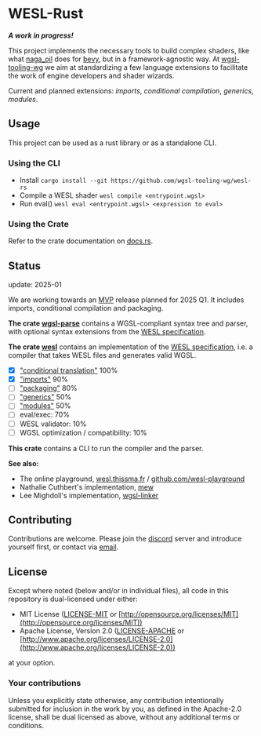 # WESL-Rust

***A work in progress!***

This project implements the necessary tools to build complex shaders, like what [naga_oil](https://github.com/bevyengine/naga_oil) does for [bevy](https://bevyengine.org/), but in a framework-agnostic way. At [wgsl-tooling-wg](https://github.com/wgsl-tooling-wg) we aim at standardizing a few language extensions to facilitate the work of engine developers and shader wizards.

Current and planned extensions: *imports*, *conditional compilation*, *generics*, *modules*.

## Usage

This project can be used as a rust library or as a standalone CLI.

### Using the CLI

- Install `cargo install --git https://github.com/wgsl-tooling-wg/wesl-rs`
- Compile a WESL shader `wesl compile <entrypoint.wgsl>`
- Run eval() `wesl eval <entrypoint.wgsl> <expression to eval>`

### Using the Crate

Refer to the crate documentation on [docs.rs](https://docs.rs/wesl).

## Status
update: 2025-01

We are working towards an [MVP](https://github.com/wgsl-tooling-wg/wesl-spec/issues/54) release planned for 2025 Q1. It includes imports, conditional compilation and packaging.

**The crate [wgsl-parse](https://github.com/wgsl-tooling-wg/wesl-rs/tree/main/crates/wgsl-parse)** contains a WGSL-compliant syntax tree and parser, with optional syntax extensions from the [WESL specification](https://github.com/wgsl-tooling-wg/wesl-spec).

**The crate [wesl](https://github.com/wgsl-tooling-wg/wesl-rs/tree/main/crates/wesl)** contains an implementation of the [WESL specification](https://github.com/wgsl-tooling-wg/wesl-spec), i.e. a compiler that takes WESL files and generates valid WGSL.
  - [x] ["conditional translation"](https://github.com/wgsl-tooling-wg/wesl-spec/blob/main/ConditionalTranslation.md) 100%
  - [x] ["imports"](https://github.com/wgsl-tooling-wg/wesl-spec/blob/main/Imports.md) 90%
  - [ ] ["packaging"](https://github.com/wgsl-tooling-wg/wesl-spec/blob/main/Packaging.md) 80%
  - [ ] ["generics"](https://github.com/wgsl-tooling-wg/wesl-spec/blob/main/Generics.md) 50%
  - [ ] ["modules"](https://github.com/wgsl-tooling-wg/wesl-spec/blob/main/Generics.md) 50%
  - [ ] eval/exec: 70%
  - [ ] WESL validator: 10%
  - [ ] WGSL optimization / compatibility: 10%

**This crate** contains a CLI to run the compiler and the parser.

**See also:**
- The online playground, [wesl.thissma.fr](https://wesl.thissma.fr/) / [github.com/wesl-playground](https://github.com/k2d222/wesl-playground)
- Nathalie Cuthbert's implementation, [mew](https://github.com/ncthbrt/mew)
- Lee Mighdoll's implementation, [wgsl-linker](https://github.com/wgsl-tooling-wg/wesl-js)

## Contributing

Contributions are welcome. Please join the [discord](https://discord.gg/Ng5FWmHuSv) server and introduce yourself first, or contact via [email](mailto:mathis.brossier@gmail.com).

## License

Except where noted (below and/or in individual files), all code in this repository is dual-licensed under either:

* MIT License ([LICENSE-MIT](LICENSE-MIT) or [http://opensource.org/licenses/MIT](http://opensource.org/licenses/MIT))
* Apache License, Version 2.0 ([LICENSE-APACHE](LICENSE-APACHE) or [http://www.apache.org/licenses/LICENSE-2.0](http://www.apache.org/licenses/LICENSE-2.0))

at your option.

### Your contributions

Unless you explicitly state otherwise,
any contribution intentionally submitted for inclusion in the work by you,
as defined in the Apache-2.0 license,
shall be dual licensed as above,
without any additional terms or conditions.
